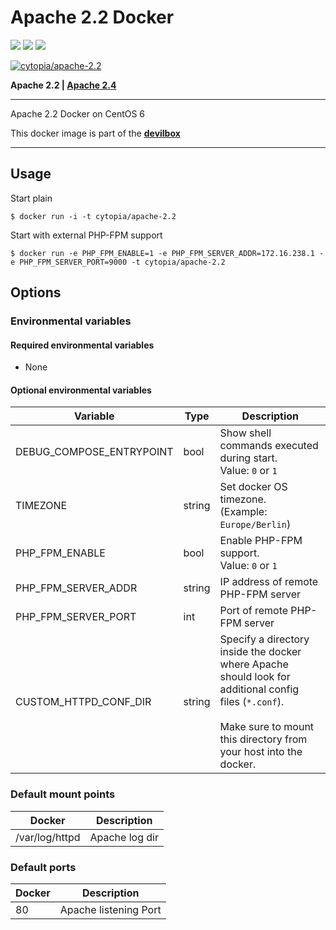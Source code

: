 # Apache 2.2 Docker

[![](https://images.microbadger.com/badges/version/cytopia/apache-2.2.svg)](https://microbadger.com/images/cytopia/apache-2.2 "apache-2.2") [![](https://images.microbadger.com/badges/image/cytopia/apache-2.2.svg)](https://microbadger.com/images/cytopia/apache-2.2 "apache-2.2") [![](https://images.microbadger.com/badges/license/cytopia/apache-2.2.svg)](https://microbadger.com/images/cytopia/apache-2.2 "apache-2.2")

[![cytopia/apache-2.2](http://dockeri.co/image/cytopia/apache-2.2)](https://hub.docker.com/r/cytopia/apache-2.2/)

**Apache 2.2 | [Apache 2.4](https://github.com/cytopia/docker-apache-2.4)**

----

Apache 2.2 Docker on CentOS 6

This docker image is part of the **[devilbox](https://github.com/cytopia/devilbox)**

----

## Usage

Start plain

```shell
$ docker run -i -t cytopia/apache-2.2
```

Start with external PHP-FPM support

```shell
$ docker run -e PHP_FPM_ENABLE=1 -e PHP_FPM_SERVER_ADDR=172.16.238.1 -e PHP_FPM_SERVER_PORT=9000 -t cytopia/apache-2.2
```


## Options


### Environmental variables

#### Required environmental variables

- None

#### Optional environmental variables

| Variable | Type | Description |
|----------|------|-------------|
| DEBUG_COMPOSE_ENTRYPOINT | bool | Show shell commands executed during start.<br/>Value: `0` or `1` |
| TIMEZONE | string | Set docker OS timezone.<br/>(Example: `Europe/Berlin`) |
| PHP_FPM_ENABLE | bool | Enable PHP-FPM support.<br/>Value: `0` or `1` |
| PHP_FPM_SERVER_ADDR | string | IP address of remote PHP-FPM server |
| PHP_FPM_SERVER_PORT | int | Port  of remote PHP-FPM server |
| CUSTOM_HTTPD_CONF_DIR | string | Specify a directory inside the docker where Apache should look for additional config files (`*.conf`).<br/><br/>Make sure to mount this directory from your host into the docker. |


### Default mount points

| Docker | Description |
|--------|-------------|
| /var/log/httpd | Apache log dir |


### Default ports

| Docker | Description |
|--------|-------------|
| 80     | Apache listening Port |
